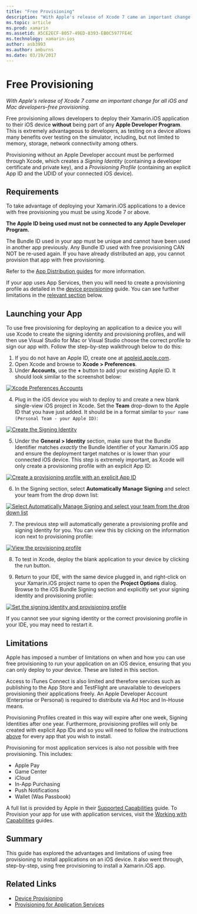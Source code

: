 ```yaml
---
title: "Free Provisioning"
description: "With Apple's release of Xcode 7 came an important change for all iOS and Mac developers–free provisioning."
ms.topic: article
ms.prod: xamarin
ms.assetid: A5CE2ECF-8057-49ED-8393-EB0C5977FE4C
ms.technology: xamarin-ios
author: asb3993
ms.author: amburns
ms.date: 03/19/2017
---
```


# Free Provisioning

_With Apple's release of Xcode 7 came an important change for all iOS and Mac developers–free provisioning._

Free provisioning allows developers to deploy their Xamarin.iOS application to their iOS device **without** being part of any **Apple Developer Program**. This is extremely advantageous to developers, as testing on a device allows many benefits over testing on the simulator, including, but not limited to memory, storage, network connectivity among others.

Provisioning without an Apple Developer account must be performed through Xcode, which creates a *Signing Identity* (containing a developer certificate and private key), and a *Provisioning Profile* (containing an explicit App ID and the UDID of your connected iOS device).

## Requirements

To take advantage of deploying your Xamarin.iOS applications to a device with free provisioning you must be using Xcode 7 or above.

**The Apple ID being used must not be connected to any Apple Developer Program.**

The Bundle ID used in your app must be unique and cannot have been used in another app previously. Any Bundle ID used with free provisioning CAN NOT be re-used again. If you have already distributed an app, you cannot provision that app with free provisioning. 

Refer to the [App Distribution guides](~/ios/deploy-test/app-distribution/index.md) for more information.

If your app uses App Services, then you will need to create a provisioning profile as detailed in the [device provisioning](~/ios/get-started/installation/device-provisioning/index.md#appservices) guide. You can see further limitations in the [relevant section](#limitations) below.


## <a name="launching" /> Launching your App

To use free provisioning for deploying an application to a device you will use Xcode to create the signing identity and provisioning profiles, and will then use Visual Studio for Mac or Visual Studio choose the correct profile to sign our app with. Follow the step-by-step walkthrough below to do this:

1. If you do not have an Apple ID, create one at [appleid.apple.com](https://appleid.apple.com/account).
2. Open Xcode and browse to **Xcode > Preferences**.
3. Under **Accounts**, use the **+** button to add your existing Apple ID. It should look similar to the screenshot below:

  [![](free-provisioning-images/launchapp1.png "Xcode Preferences Accounts")](free-provisioning-images/launchapp1.png#lightbox)

4. Plug in the iOS device you wish to deploy to and create a new blank single-view iOS project in Xcode. Set the **Team** drop-down to the Apple ID that you have just added. It should be in a format similar to `your name (Personal Team - your Apple ID)`:

  [![](free-provisioning-images/launchapp2.png "Create the Signing Identity")](free-provisioning-images/launchapp2.png#lightbox)

5. Under the **General > Identity** section, make sure that the Bundle Identifier matches _exactly_ the Bundle Identifier of your Xamarin.iOS app and ensure the deployment target matches or is lower than your connected iOS device. This step is extremely important, as Xcode will only create a provisioning profile with an explicit App ID:

  [![](free-provisioning-images/launchapp5.png "Create a provisioning profile with an explicit App ID")](free-provisioning-images/launchapp5.png#lightbox)

6. In the Signing section, select **Automatically Manage Signing** and select your team from the drop down list:

  [![](free-provisioning-images/launchapp6.png "Select Automatically Manage Signing and select your team from the drop down list")](free-provisioning-images/launchapp6.png#lightbox)

7. The previous step will automatically generate a provisioning profile and signing identity for you. You can view this by clicking on the information icon next to provisioning profile:

  [![](free-provisioning-images/launchapp7.png "View the provisioning profile")](free-provisioning-images/launchapp7.png#lightbox)

8. To test in Xcode, deploy the blank application to your device by clicking the run button.

9. Return to your IDE, with the same device plugged in, and right-click on your Xamarin.iOS project name to open the **Project Options** dialog. Browse to the iOS Bundle Signing section and explicitly set your signing identity and provisioning profile:

  [![](free-provisioning-images/launchapp8.png "Set the signing identity and provisioning profile")](free-provisioning-images/launchapp8.png#lightbox)

If you cannot see your signing identity or the correct provisioning profile in your IDE, you may need to restart it.


## <a name="limitations" />Limitations

Apple has imposed a number of limitations on when and how you can use free provisioning to run your application on an iOS device, ensuring that you can only deploy to *your* device. These are listed in this section.

Access to iTunes Connect is also limited and therefore services such as publishing to the App Store and TestFlight are unavailable to developers provisioning their applications freely. An Apple Developer Account (Enterprise or Personal) is required to distribute via Ad Hoc and In-House means.

Provisioning Profiles created in this way will expire after one week, Signing Identities after one year. Furthermore, provisioning profiles will only be created with explicit App IDs and so you will need to follow the instructions [above](#launching) for every app that you wish to install.

Provisioning for most application services is also not possible with free provisioning. This includes:

- Apple Pay
- Game Center
- iCloud
- In-App Purchasing
- Push Notifications
- Wallet (Was Passbook)

A full list is provided by Apple in their [Supported Capabilities](https://developer.apple.com/library/prerelease/ios/documentation/IDEs/Conceptual/AppDistributionGuide/SupportedCapabilities/SupportedCapabilities.html#//apple_ref/doc/uid/TP40012582-CH38-SW1) guide. To Provision your app for use with application services, visit the [Working with Capabilities](~/ios/deploy-test/provisioning/capabilities/index.md) guides.


## Summary

This guide has explored the advantages and limitations of using free provisioning to install applications on an iOS device. It also went through, step-by-step, using free provisioning to install a Xamarin.iOS app.

## Related Links

- [Device Provisioning](~/ios/get-started/installation/device-provisioning/index.md)
- [Provisioning for Application Services](~/ios/get-started/installation/device-provisioning/index.md#appservices)
